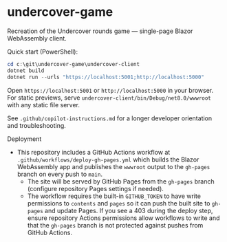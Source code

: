 # undercover-game
Recreation of the Undercover rounds game — single-page Blazor WebAssembly client.

Quick start (PowerShell):

```powershell
cd c:\git\undercover-game\undercover-client
dotnet build
dotnet run --urls "https://localhost:5001;http://localhost:5000"
```

Open `https://localhost:5001` or `http://localhost:5000` in your browser. For static previews, serve `undercover-client/bin/Debug/net8.0/wwwroot` with any static file server.

See `.github/copilot-instructions.md` for a longer developer orientation and troubleshooting.

Deployment
- This repository includes a GitHub Actions workflow at `.github/workflows/deploy-gh-pages.yml` which builds the Blazor WebAssembly app and publishes the `wwwroot` output to the `gh-pages` branch on every push to `main`.
	- The site will be served by GitHub Pages from the `gh-pages` branch (configure repository Pages settings if needed).
	- The workflow requires the built-in `GITHUB_TOKEN` to have write permissions to `contents` and `pages` so it can push the built site to `gh-pages` and update Pages. If you see a 403 during the deploy step, ensure repository Actions permissions allow workflows to write and that the `gh-pages` branch is not protected against pushes from GitHub Actions.
